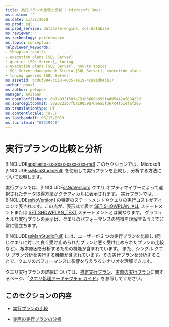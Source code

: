 ```yaml
---
title: 実行プランの比較と分析 | Microsoft Docs
ms.custom: ''
ms.date: 11/21/2018
ms.prod: sql
ms.prod_service: database-engine, sql-database
ms.reviewer: ''
ms.technology: performance
ms.topic: conceptual
helpviewer_keywords:
- Showplan results
- execution plans [SQL Server]
- queries [SQL Server], tuning
- execution plans [SQL Server], how-to topics
- SQL Server Management Studio [SQL Server], execution plans
- tuning queries [SQL Server]
ms.assetid: bcd6f094-c613-4835-ae19-4caaadb4bb17
author: pmasl
ms.author: pelopes
manager: amitban
ms.openlocfilehash: 0b7a932f58fe791b6609b999f4495a42af88422d
ms.sourcegitcommit: 3026c22b7fba19059a769ea5f367c4f51efaf286
ms.translationtype: HT
ms.contentlocale: ja-JP
ms.lasthandoff: 06/15/2019
ms.locfileid: "68219440"
---
```

# <a name="compare-and-analyze-execution-plans"></a>実行プランの比較と分析
[!INCLUDE[appliesto-ss-xxxx-xxxx-xxx-md](../../includes/appliesto-ss-xxxx-xxxx-xxx-md.md)]
このセクションでは、Microsoft [!INCLUDE[ssManStudioFull](../../includes/ssmanstudiofull-md.md)] を使用して実行プランを比較し、分析する方法について説明します。  
  
実行プランでは、[!INCLUDE[ssNoVersion](../../includes/ssnoversion-md.md)] クエリ オプティマイザーによって選択されたデータ取得方法がグラフィカルに表示されます。 実行プランでは、[!INCLUDE[ssNoVersion](../../includes/ssnoversion-md.md)] の特定のステートメントやクエリの実行コストがアイコンで表されます。この点が、表形式で表す [SET SHOWPLAN_ALL](../../t-sql/statements/set-showplan-all-transact-sql.md) ステートメントまたは [SET SHOWPLAN_TEXT](../../t-sql/statements/set-showplan-text-transact-sql.md) ステートメントとは異なります。 グラフィカルな実行プランの表示は、クエリのパフォーマンスの特徴を理解するうえで非常に役立ちます。 

[!INCLUDE[ssManStudioFull](../../includes/ssmanstudiofull-md.md)] には、ユーザーが 2 つの実行プランを比較し (同じクエリに対して良く受け止められたプランと悪く受け止められたプランの比較など)、根本原因を分析するための機能が含まれています。 また、シングル クエリ プラン分析を実行する機能が含まれています。その実行プランを分析することで、クエリのパフォーマンスに影響を与えうるシナリオを理解できます。

クエリ実行プランの詳細については、[推定実行プラン](../../relational-databases/performance/display-the-estimated-execution-plan.md)、[実際の実行プラン](../../relational-databases/performance/display-an-actual-execution-plan.md)に関するページ、「[クエリ処理アーキテクチャ ガイド](../../relational-databases/query-processing-architecture-guide.md)」を参照してください。
  
## <a name="in-this-section"></a>このセクションの内容  
  
-   [実行プランの比較](../../relational-databases/performance/display-the-estimated-execution-plan.md)  
  
-   [実際の実行プランの分析](../../relational-databases/performance/display-an-actual-execution-plan.md)  
  
  
